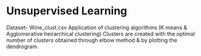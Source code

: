 # Unsupervised Learning 
Dataset- Wine_clust.csv
Application of clustering algorithms (K means & Agglomerative heirarchical clustering)
Clusters are created with the optimal number of clusters obtained through elbow method & by plotting the dendrogram.
